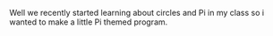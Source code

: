 Well we recently started learning about circles and Pi in my class so i wanted to make a little Pi themed program.
